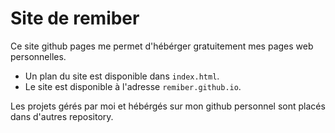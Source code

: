 # Site de remiber
Ce site github pages me permet d'hébérger gratuitement mes pages web personnelles.

* Un plan du site est disponible dans `index.html`.
* Le site est disponible à l'adresse `remiber.github.io`.

Les projets gérés par moi et hébérgés sur mon github personnel sont placés dans d'autres repository.
